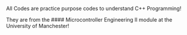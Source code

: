 All Codes are practice purpose codes to understand C++ Programming!

They are from the #### Microcontroller Engineering II module at the University of Manchester!
